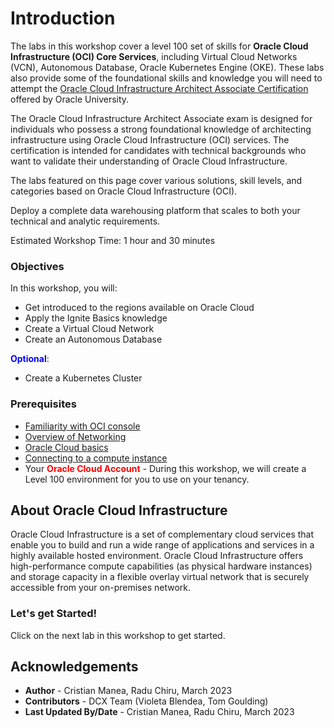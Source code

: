 # Introduction

The labs in this workshop cover a level 100 set of skills for **Oracle Cloud Infrastructure (OCI) Core Services**, including Virtual Cloud Networks (VCN), Autonomous Database, Oracle Kubernetes Engine (OKE). These labs also provide some of the foundational skills and knowledge you will need to attempt the [Oracle Cloud Infrastructure Architect Associate Certification](https://education.oracle.com/oracle-cloud-infrastructure-2022-architect-associate/pexam_1Z0-1072-22) offered by Oracle University.

The Oracle Cloud Infrastructure Architect Associate exam is designed for individuals who possess a strong foundational knowledge of architecting infrastructure using Oracle Cloud Infrastructure (OCI) services. The certification is intended for candidates with technical backgrounds who want to validate their understanding of Oracle Cloud Infrastructure.

The labs featured on this page cover various solutions, skill levels, and categories based on Oracle Cloud Infrastructure (OCI). 

Deploy a complete data warehousing platform that scales to both your technical and analytic requirements.


Estimated Workshop Time: 1 hour and 30 minutes

### Objectives

In this workshop, you will:

- Get introduced to the regions available on Oracle Cloud
- Apply the Ignite Basics knowledge
- Create a Virtual Cloud Network
- Create an Autonomous Database

**<font color="blue">Optional</font>**:
 - Create a Kubernetes Cluster
### Prerequisites
* [Familiarity with OCI console](https://docs.oracle.com/en-us/iaas/Content/GSG/Concepts/console.htm)
* [Overview of Networking](https://docs.oracle.com/en-us/iaas/Content/Network/Concepts/overview.htm)
* [Oracle Cloud basics](https://docs.oracle.com/en-us/iaas/Content/GSG/Concepts/concepts.htm)
* [Connecting to a compute instance](https://docs.oracle.com/en-us/iaas/Content/Compute/Tasks/accessinginstance.htm)
* Your **<font color="red">Oracle Cloud Account</font>** - During this workshop, we will create a Level 100 environment for you to use on your tenancy.


## About Oracle Cloud Infrastructure

Oracle Cloud Infrastructure is a set of complementary cloud services that enable you to build and run a wide range of applications and services in a highly available hosted environment. Oracle Cloud Infrastructure offers high-performance compute capabilities (as physical hardware instances) and storage capacity in a flexible overlay virtual network that is securely accessible from your on-premises network.

### Let's get Started!

Click on the next lab in this workshop to get started.

## Acknowledgements

- **Author** - Cristian Manea, Radu Chiru, March 2023
- **Contributors** - DCX Team (Violeta Blendea, Tom Goulding)
- **Last Updated By/Date** - Cristian Manea, Radu Chiru, March 2023



